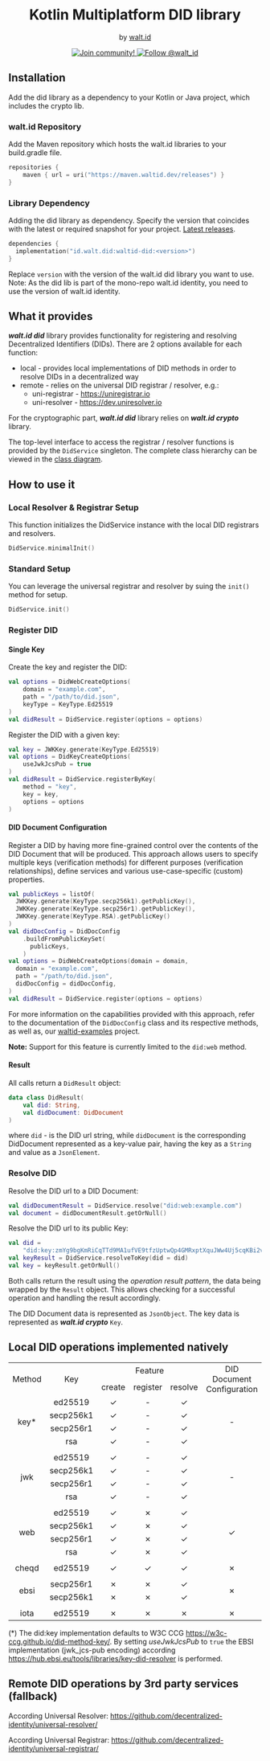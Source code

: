<div align="center">
 <h1>Kotlin Multiplatform DID library</h1>
 <span>by </span><a href="https://walt.id">walt.id</a>
<p>
  <a href="https://walt.id/community">
    <img src="https://img.shields.io/badge/Join-The Community-blue.svg?style=flat" alt="Join community!" />
  </a>
  <a href="https://twitter.com/intent/follow?screen_name=walt_id">
    <img src="https://img.shields.io/twitter/follow/walt_id.svg?label=Follow%20@walt_id" alt="Follow @walt_id" />
  </a>
</p>

</div>

## Installation

Add the did library as a dependency to your Kotlin or Java project, which includes the crypto lib.

### walt.id Repository

Add the Maven repository which hosts the walt.id libraries to your build.gradle file.

```kotlin
repositories {
    maven { url = uri("https://maven.waltid.dev/releases") }
} 
```

### Library Dependency

Adding the did library as dependency. Specify the version that coincides with the latest or required
snapshot for your project. [Latest releases](https://github.com/walt-id/waltid-identity/releases).

```kotlin
dependencies {
  implementation("id.walt.did:waltid-did:<version>")
}
```

Replace `version` with the version of the walt.id did library you want to use.
Note: As the did lib is part of the mono-repo walt.id identity, you need to use the version of
walt.id identity.

## What it provides

_**walt.id did**_ library provides functionality for registering and resolving
Decentralized Identifiers (DIDs).
There are 2 options available for each function:

- local - provides local implementations of DID methods in order to resolve DIDs in a decentralized way
- remote - relies on the universal DID registrar / resolver, e.g.:
    - uni-registrar - https://uniregistrar.io
    - uni-resolver - https://dev.uniresolver.io

For the cryptographic part, _**walt.id did**_ library relies on _**walt.id crypto**_ library.

The top-level interface to access the registrar / resolver functions is provided
by the `DidService` singleton.
The complete class hierarchy can be viewed in the [class diagram](did-lib_class.drawio.png).

## How to use it

### Local Resolver & Registrar Setup
This function initializes the DidService instance with the local DID registrars and resolvers.
```kotlin
DidService.minimalInit()
```
### Standard Setup 

You can leverage the universal registrar and resolver by suing the `init()` method for setup.
```kotlin
DidService.init()
```

### Register DID

#### Single Key

Create the key and register the DID:

```kotlin
val options = DidWebCreateOptions(
    domain = "example.com",
    path = "/path/to/did.json",
    keyType = KeyType.Ed25519
)
val didResult = DidService.register(options = options)
```

Register the DID with a given key:

```kotlin
val key = JWKKey.generate(KeyType.Ed25519)
val options = DidKeyCreateOptions(
    useJwkJcsPub = true
)
val didResult = DidService.registerByKey(
    method = "key",
    key = key,
    options = options
)
```

#### DID Document Configuration
Register a DID by having more fine-grained control over the contents of the DID Document that will be produced. This approach allows users to specify multiple keys (verification methods) for different purposes (verification relationships), define services and various use-case-specific (custom) properties.

```kotlin
val publicKeys = listOf(
  JWKKey.generate(KeyType.secp256k1).getPublicKey(),
  JWKKey.generate(KeyType.secp256r1).getPublicKey(),
  JWKKey.generate(KeyType.RSA).getPublicKey()
)
val didDocConfig = DidDocConfig
    .buildFromPublicKeySet(
      publicKeys,
    )
val options = DidWebCreateOptions(domain = domain,
  domain = "example.com",
  path = "/path/to/did.json",
  didDocConfig = didDocConfig,
)
val didResult = DidService.register(options = options)
```
For more information on the capabilities provided with this approach, refer to the documentation of the `DidDocConfig` class and its respective methods, as well as, our [waltid-examples](https://github.com/walt-id/waltid-examples) project.

**Note:** Support for this feature is currently limited to the `did:web` method.

#### Result

All calls return a `DidResult` object:

```kotlin
data class DidResult(
    val did: String,
    val didDocument: DidDocument
)
```

where `did` - is the DID url string, while `didDocument` is the corresponding
DidDocument represented as a key-value pair, having the key as a `String` and
value as a `JsonElement`.

### Resolve DID

Resolve the DID url to a DID Document:

```kotlin
val didDocumentResult = DidService.resolve("did:web:example.com")
val document = didDocumentResult.getOrNull()
```

Resolve the DID url to its public Key:

```kotlin
val did =
    "did:key:zmYg9bgKmRiCqTTd9MA1ufVE9tfzUptwQp4GMRxptXquJWw4Uj5cqKBi2vyiwwxC3v7ixvJ8SB9DvDdrK7UemySWDPhvHhUcZ7pgtZtFchLtzK4YC"
val keyResult = DidService.resolveToKey(did = did)
val key = keyResult.getOrNull()
```

Both calls return the result using the _operation result pattern_,
the data being wrapped by the `Result` object. This allows checking for
a successful operation and handling the result accordingly.

The DID Document data is represented as `JsonObject`. The key data is
represented as **_walt.id crypto_** `Key`.

## Local DID operations implemented natively

<table>
    <tbody>
        <!-- header -->
        <tr>
            <td align="center" rowspan="2">Method</td>
            <td align="center" rowspan="2">Key</td>
            <td align="center" colspan="3">Feature</td>
            <td align="center" rowspan="2">DID Document<br>Configuration</td>
        </tr>
        <!-- function sub-header -->
        <tr>
            <td align="center">create</td>
            <td align="center">register</td>
            <td align="center">resolve</td>
        </tr>
        <!-- content -->
        <!-- key -->
        <!-- ed25519 -->
        <tr>
            <td align="center" rowspan="4">key*</td>
            <td align="center">ed25519</td>
            <td align="center">&check;</td>
            <td align="center">&dash;</td>
            <td align="center">&check;</td>
            <td align="center" rowspan="4">&dash;</td>
        </tr>
        <!-- secp256k1 -->
        <tr>
            <td align="center">secp256k1</td>
            <td align="center">&check;</td>
            <td align="center">&dash;</td>
            <td align="center">&check;</td>
        </tr>
        <!-- secp256r1 -->
        <tr>
            <td align="center">secp256r1</td>
            <td align="center">&check;</td>
            <td align="center">&dash;</td>
            <td align="center">&check;</td>
        </tr>
        <!-- rsa -->
        <tr>
            <td align="center">rsa</td>
            <td align="center">&check;</td>
            <td align="center">&dash;</td>
            <td align="center">&check;</td>
        </tr>
        <!-- end key -->
        <tr><td colspan="6"></td></tr>
        <!-- jwk -->
        <!-- ed25519 -->
        <tr>
            <td align="center" rowspan="4">jwk</td>
            <td align="center">ed25519</td>
            <td align="center">&check;</td>
            <td align="center">&dash;</td>
            <td align="center">&check;</td>
            <td align="center" rowspan="4">&dash;</td>
        </tr>
        <!-- secp256k1 -->
        <tr>
            <td align="center">secp256k1</td>
            <td align="center">&check;</td>
            <td align="center">&dash;</td>
            <td align="center">&check;</td>
        </tr>
        <!-- secp256r1 -->
        <tr>
            <td align="center">secp256r1</td>
            <td align="center">&check;</td>
            <td align="center">&dash;</td>
            <td align="center">&check;</td>
        </tr>
        <!-- rsa -->
        <tr>
            <td align="center">rsa</td>
            <td align="center">&check;</td>
            <td align="center">&dash;</td>
            <td align="center">&check;</td>
        </tr>
        <!-- end jwk -->
        <tr><td colspan="5"></td></tr>
        <!-- web -->
        <!-- ed25519 -->
        <tr>
            <td align="center" rowspan="4">web</td>
            <td align="center">ed25519</td>
            <td align="center">&check;</td>
            <td align="center">&cross;</td>
            <td align="center">&check;</td>
            <td align="center" rowspan="4">&check;</td>
        </tr>
        <!-- secp256k1 -->
        <tr>
            <td align="center">secp256k1</td>
            <td align="center">&check;</td>
            <td align="center">&cross;</td>
            <td align="center">&check;</td>
        </tr>
        <!-- secp256r1 -->
        <tr>
            <td align="center">secp256r1</td>
            <td align="center">&check;</td>
            <td align="center">&cross;</td>
            <td align="center">&check;</td>
        </tr>
        <!-- rsa -->
        <tr>
            <td align="center">rsa</td>
            <td align="center">&check;</td>
            <td align="center">&cross;</td>
            <td align="center">&check;</td>
        </tr>
        <!-- end web -->
        <tr><td colspan="5"></td></tr>
        <!-- cheqd -->
        <!-- ed25519 -->
        <tr>
            <td align="center">cheqd</td>
            <td align="center">ed25519</td>
            <td align="center">&check;</td>
            <td align="center">&check;</td>
            <td align="center">&check;</td>
            <td align="center">&cross;</td>
        </tr>
        <!-- end cheqd -->
        <tr><td colspan="5"></td></tr>
        <!-- ebsi -->
        <tr>
            <td align="center" rowspan="2">ebsi</td>
            <td align="center">secp256r1</td>
            <td align="center">&cross;</td>
            <td align="center">&cross;</td>
            <td align="center">&check;</td>
            <td align="center" rowspan="2">&cross;</td>
        </tr>
        <tr>
            <td align="center">secp256k1</td>
            <td align="center">&cross;</td>
            <td align="center">&cross;</td>
            <td align="center">&check;</td>
        </tr>
        <!-- end ebsi -->
        <tr><td colspan="5"></td></tr>
        <!-- iota -->
        <tr>
            <td align="center">iota</td>
            <td align="center">ed25519</td>
            <td align="center">&cross;</td>
            <td align="center">&cross;</td>
            <td align="center">&cross;</td>
            <td align="center">&cross;</td>
        </tr>
        <!-- end iota -->
    </tbody>
</table>

(*) The did:key implementation defaults to W3C CCG https://w3c-ccg.github.io/did-method-key/. By setting _useJwkJcsPub_ to `true` the EBSI
implementation (jwk_jcs-pub encoding) according https://hub.ebsi.eu/tools/libraries/key-did-resolver is performed.

## Remote DID operations by 3rd party services (fallback)

According Universal Resolver: https://github.com/decentralized-identity/universal-resolver/

According Universal Registrar: https://github.com/decentralized-identity/universal-registrar/
